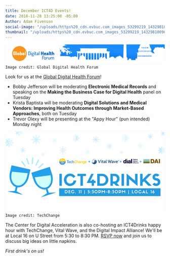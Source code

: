 ```yaml
---
title: December ICT4D Events!
date: 2018-11-28 13:25:00 -05:00
Author: Adam Fivenson
social-image: "/uploads/https%20_cdn.evbuc.com_images_53299219_143298100909_1_original.jpg.png"
thumbnail: "/uploads/https%20_cdn.evbuc.com_images_53299219_143298100909_1_original.jpg.png"
---
```


![gdaaa.jpg](/uploads/gdaaa.jpg)`Image credit: Global Digital Health Forum`

Look for us at the [Global Digital Health Forum](http://www.cvent.com/events/2018-global-digital-health-forum/event-summary-a8f2c247c810491ca434c825e1e21d89.aspx?dvce=1)! 
* Bobby Jefferson will be moderating **Electronic Medical Records** and speaking on the **Making the Business Case for Digital Health** panel on Tuesday
* Krista Baptista will be moderating **Digital Solutions and Medical Vendors: Improving Health Outcomes through Market-Based Approaches**, both on Tuesday
* Trevor Olexy will be presenting at the "Appy Hour" (pun intended) Monday night

![https _cdn.evbuc.com_images_53299219_143298100909_1_original.jpg.png](/uploads/https%20_cdn.evbuc.com_images_53299219_143298100909_1_original.jpg.png)`Image credit: TechChange`

The Center for Digital Acceleration is also co-hosting an ICT4Drinks happy hour with TechChange, Vital Wave, and the Digital Impact Alliance! We'll be at Local 16 on U Street from 5:30 to 8:30 PM. [RSVP now](https://www.eventbrite.com/e/december-ict4drinks-tickets-52533689680) and join us to discuss big ideas on little napkins.

*First drink's on us!*